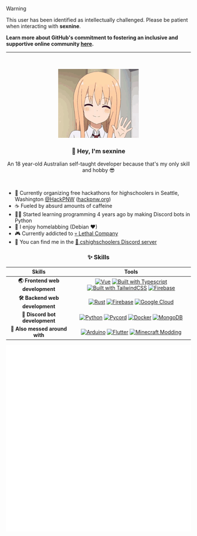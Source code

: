 > [!WARNING]  
> This user has been identified as intellectually challenged. Please be patient when interacting with **sexnine**.
>
>  **Learn more about GitHub's commitment to fostering an inclusive and supportive online community [here](https://learn-with.github.io/our-commitment-to-a-supportive-community).**

---

<br>

<div align="center">

![](wave.gif)

###  👋 Hey, I'm sexnine
An 18 year-old Australian self-taught developer because that's my only skill and hobby 😎

<br>
</div>

- 🐳 Currently organizing free hackathons for highschoolers in Seattle, Washington [@HackPNW](https://github.com/HackPNW) ([hackpnw.org](https://hackpnw.org/))
- ☕ Fueled by absurd amounts of caffeine
- 👨‍💻 Started learning programming 4 years ago by making Discord bots in Python
- 📡 I enjoy homelabbing (Debian ❤)
- 🎮 Currently addicted to [💀 Lethal Company](https://store.steampowered.com/app/1966720/Lethal_Company/)
- 👋 You can find me in the [🎒 cshighschoolers Discord server](https://discord.gg/RZg6x4zkmA)

<div align="center">

### ✨ Skills

| Skills | Tools |
|  :-:   |  :-:  |
| **🌏 Frontend web development** | [![Vue](https://img.shields.io/badge/-Vue-42b883?style=for-the-badge&logo=vue.js&logoColor=white)](https://vuejs.org/) [![Built with Typescript](https://img.shields.io/badge/-Typescript-2f74c0?style=for-the-badge&logo=typescript&logoColor=white)](https://www.typescriptlang.org/) [![Built with TailwindCSS](https://img.shields.io/badge/-Tailwind-38bdf8?style=for-the-badge&logo=tailwindcss&logoColor=white)](https://tailwindcss.com/) [![Firebase](https://img.shields.io/badge/-Firebase-ffa000?style=for-the-badge&logo=firebase&logoColor=white)](https://firebase.google.com/) |
| **🛠 Backend web development** | [![Rust](https://img.shields.io/badge/-Rust-ea4800?style=for-the-badge&logo=rust&logoColor=white)](https://www.rust-lang.org/) [![Firebase](https://img.shields.io/badge/-Firebase-ffa000?style=for-the-badge&logo=firebase&logoColor=white)](https://firebase.google.com/) [![Google Cloud](https://img.shields.io/badge/-Google%20Cloud-4285f4?style=for-the-badge&logo=google-cloud&logoColor=white)](https://cloud.google.com/) |
| **🤖 Discord bot development** | [![Python](https://img.shields.io/badge/-Python-14354C?style=for-the-badge&logo=python&logoColor=white)](https://www.python.org/) [![Pycord](https://img.shields.io/badge/-Pycord-5865f2?style=for-the-badge&logo=discord&logoColor=white)](https://github.com/Pycord-Development/pycord/) [![Docker](https://img.shields.io/badge/-Docker-white?style=for-the-badge&logo=docker)](https://www.docker.com/) [![MongoDB](https://img.shields.io/badge/-MongoDB-10aa50?style=for-the-badge&logo=mongodb&logoColor=white)](https://www.mongodb.com/) |
| **🔮 Also messed around with** | [![Arduino](https://img.shields.io/badge/-Arduino-00979d?style=for-the-badge&logo=arduino&logoColor=white)](https://www.arduino.cc/) [![Flutter](https://img.shields.io/badge/-Flutter-02569b?style=for-the-badge&logo=flutter&logoColor=white)](https://flutter.dev/) [![Minecraft Modding](https://img.shields.io/badge/-Minecraft%20Modding-62b47a?style=for-the-badge&logo=minecraft&logoColor=white)](https://www.spigotmc.org/wiki/spigot-plugin-development/) |


![Metrics](github-metrics.svg)


</div>
